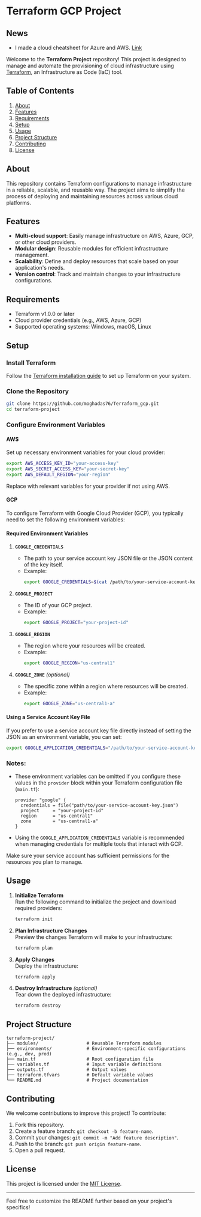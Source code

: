 
# Terraform GCP Project

## News

- I made a cloud cheatsheet for Azure and AWS. [Link](https://github.com/moghadas76/Terraform_gcp/wiki/Cloud-Cheat-Sheet)

Welcome to the **Terraform Project** repository! This project is designed to manage and automate the provisioning of cloud infrastructure using [Terraform](https://www.terraform.io/), an Infrastructure as Code (IaC) tool.

## Table of Contents
1. [About](#about)
2. [Features](#features)
3. [Requirements](#requirements)
4. [Setup](#setup)
5. [Usage](#usage)
6. [Project Structure](#project-structure)
7. [Contributing](#contributing)
8. [License](#license)

## About

This repository contains Terraform configurations to manage infrastructure in a reliable, scalable, and reusable way. The project aims to simplify the process of deploying and maintaining resources across various cloud platforms.

## Features

- **Multi-cloud support**: Easily manage infrastructure on AWS, Azure, GCP, or other cloud providers.
- **Modular design**: Reusable modules for efficient infrastructure management.
- **Scalability**: Define and deploy resources that scale based on your application's needs.
- **Version control**: Track and maintain changes to your infrastructure configurations.

## Requirements

- Terraform v1.0.0 or later
- Cloud provider credentials (e.g., AWS, Azure, GCP)
- Supported operating systems: Windows, macOS, Linux

## Setup

### Install Terraform
Follow the [Terraform installation guide](https://developer.hashicorp.com/terraform/tutorials/aws-get-started/install-cli) to set up Terraform on your system.

### Clone the Repository
```bash
git clone https://github.com/moghadas76/Terraform_gcp.git
cd terraform-project
```

### Configure Environment Variables

#### AWS
Set up necessary environment variables for your cloud provider:
```bash
export AWS_ACCESS_KEY_ID="your-access-key"
export AWS_SECRET_ACCESS_KEY="your-secret-key"
export AWS_DEFAULT_REGION="your-region"
```
Replace with relevant variables for your provider if not using AWS.


#### GCP

To configure Terraform with Google Cloud Provider (GCP), you typically need to set the following environment variables:

#### Required Environment Variables
1. **`GOOGLE_CREDENTIALS`**  
   - The path to your service account key JSON file or the JSON content of the key itself.
   - Example:
     ```bash
     export GOOGLE_CREDENTIALS=$(cat /path/to/your-service-account-key.json)
     ```

2. **`GOOGLE_PROJECT`**  
   - The ID of your GCP project.
   - Example:
     ```bash
     export GOOGLE_PROJECT="your-project-id"
     ```

3. **`GOOGLE_REGION`**  
   - The region where your resources will be created.
   - Example:
     ```bash
     export GOOGLE_REGION="us-central1"
     ```

4. **`GOOGLE_ZONE`** *(optional)*  
   - The specific zone within a region where resources will be created.
   - Example:
     ```bash
     export GOOGLE_ZONE="us-central1-a"
     ```

#### Using a Service Account Key File
If you prefer to use a service account key file directly instead of setting the JSON as an environment variable, you can set:
```bash
export GOOGLE_APPLICATION_CREDENTIALS="/path/to/your-service-account-key.json"
```

### Notes:
- These environment variables can be omitted if you configure these values in the `provider` block within your Terraform configuration file (`main.tf`):
  ```hcl
  provider "google" {
    credentials = file("path/to/your-service-account-key.json")
    project     = "your-project-id"
    region      = "us-central1"
    zone        = "us-central1-a"
  }
  ```
- Using the `GOOGLE_APPLICATION_CREDENTIALS` variable is recommended when managing credentials for multiple tools that interact with GCP.

Make sure your service account has sufficient permissions for the resources you plan to manage.


## Usage

1. **Initialize Terraform**  
   Run the following command to initialize the project and download required providers:
   ```bash
   terraform init
   ```

2. **Plan Infrastructure Changes**  
   Preview the changes Terraform will make to your infrastructure:
   ```bash
   terraform plan
   ```

3. **Apply Changes**  
   Deploy the infrastructure:
   ```bash
   terraform apply
   ```

4. **Destroy Infrastructure** *(optional)*  
   Tear down the deployed infrastructure:
   ```bash
   terraform destroy
   ```

## Project Structure

```
terraform-project/
├── modules/                  # Reusable Terraform modules
├── environments/             # Environment-specific configurations (e.g., dev, prod)
├── main.tf                   # Root configuration file
├── variables.tf              # Input variable definitions
├── outputs.tf                # Output values
├── terraform.tfvars          # Default variable values
└── README.md                 # Project documentation
```

## Contributing

We welcome contributions to improve this project! To contribute:

1. Fork this repository.
2. Create a feature branch: `git checkout -b feature-name`.
3. Commit your changes: `git commit -m "Add feature description"`.
4. Push to the branch: `git push origin feature-name`.
5. Open a pull request.

## License

This project is licensed under the [MIT License](LICENSE).

---

Feel free to customize the README further based on your project's specifics!
